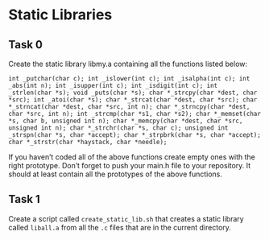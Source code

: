 # Static Libraries
## Task 0
Create the static library libmy.a containing all the functions listed below:

`int _putchar(char c);
int _islower(int c);
int _isalpha(int c);
int _abs(int n);
int _isupper(int c);
int _isdigit(int c);
int _strlen(char *s);
void _puts(char *s);
char *_strcpy(char *dest, char *src);
int _atoi(char *s);
char *_strcat(char *dest, char *src);
char *_strncat(char *dest, char *src, int n);
char *_strncpy(char *dest, char *src, int n);
int _strcmp(char *s1, char *s2);
char *_memset(char *s, char b, unsigned int n);
char *_memcpy(char *dest, char *src, unsigned int n);
char *_strchr(char *s, char c);
unsigned int _strspn(char *s, char *accept);
char *_strpbrk(char *s, char *accept);
char *_strstr(char *haystack, char *needle);`

If you haven’t coded all of the above functions create empty ones with the right prototype.
Don’t forget to push your main.h file to your repository. It should at least contain all the prototypes of the above functions.
## Task 1
Create a script called `create_static_lib.sh` that creates a static library called `liball.a` from all the `.c` files that are in the current directory.
